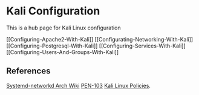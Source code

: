 # Kali Configuration

This is a hub page for Kali Linux configuration

[[Configuring-Apache2-With-Kali]]
[[Configurating-Networking-With-Kali]]
[[Configuring-Postgresql-With-Kali]]
[[Configuring-Services-With-Kali]]
[[Configuring-Users-And-Groups-With-Kali]]



## References
[Systemd-networkd Arch Wiki](https://wiki.archlinux.org/title/Systemd-networkd) 
[PEN-103]()
[Kali Linux Policies](https://portal.offensive-security.com/courses/pen-103/books-and-videos/modal/modules/about-kali-linux/kali-linux-policies/network-services-disabled-by-default).